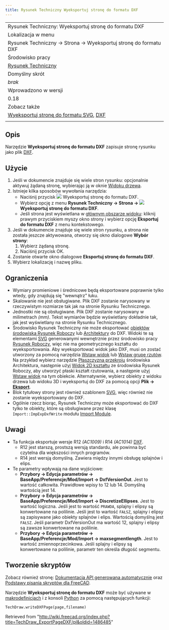 ```yaml
---
title: Rysunek Techniczny Wyeksportuj stronę do formatu DXF
---
```

|  |
| --- |
| Rysunek Techniczny: Wyeksportuj stronę do formatu DXF |
| Lokalizacja w menu |
| Rysunek Techniczny → Strona → Wyeksportuj stronę do formatu DXF |
| Środowisko pracy |
| [Rysunek Techniczny](/TechDraw_Workbench/pl "TechDraw Workbench/pl") |
| Domyślny skrót |
| *brak* |
| Wprowadzono w wersji |
| 0.18 |
| Zobacz także |
| [Wyeksportuj stronę do formatu SVG](/TechDraw_ExportPageSVG/pl "TechDraw ExportPageSVG/pl"), [DXF](/Draft_DXF/pl "Draft DXF/pl") |
|  |

## Opis

Narzędzie **Wyeksportuj stronę do formatu DXF** zapisuje stronę rysunku jako plik [DXF](/DXF/pl "DXF/pl").

## Użycie

1. Jeśli w dokumencie znajduje się wiele stron rysunku: opcjonalnie aktywuj żądaną stronę, wybierając ją w oknie [Widoku drzewa](/Tree_view/pl "Tree view/pl").
2. Istnieje kilka sposobów wywołania narzędzia:
   * Naciśnij przycisk ![](/images/TechDraw_ExportPageDXF.svg) Wyeksportuj stronę do formatu DXF.
   * Wybierz opcję z menu **Rysunek Techniczny → Strona → ![](/images/TechDraw_ExportPageDXF.svg) Wyeksportuj stronę do formatu DXF**.
   * Jeśli strona jest wyświetlana w [głównym obszarze widoku](/Main_view_area/pl "Main view area/pl"): kliknij prawym przyciskiem myszy okno strony i wybierz opcję **Eksportuj do formatu DXF** z menu kontekstowego.
3. Jeśli w dokumencie znajduje się wiele stron rysunku, a strona nie została jeszcze aktywowana, otworzy się okno dialogowe **Wybór strony**:
   1. Wybierz żądaną stronę.
   2. Naciśnij przycisk OK.
4. Zostanie otwarte okno dialogowe **Eksportuj stronę do formatu DXF**.
5. Wybierz lokalizację i nazwę pliku.

## Ograniczenia

* Wymiary promieniowe i średnicowe będą eksportowane poprawnie tylko wtedy, gdy znajdują się "wewnątrz" łuku.
* Skalowanie nie jest obsługiwane. Plik DXF zostanie narysowany w rzeczywistym rozmiarze tak jak na stronie Rysunku Technicznego.
* Jednostki nie są obsługiwane. Plik DXF zostanie narysowany w milimetrach *(mm)*. Tekst wymiarów będzie wyświetlany dokładnie tak, jak jest wyświetlany na stronie Rysunku Technicznego.
* Środowisko Rysunek Techniczny nie może eksportować [obiektów środowiska Rysunek Roboczy](/TechDraw_DraftView/pl "TechDraw DraftView/pl") lub [Architektury](/TechDraw_ArchView/pl "TechDraw ArchView/pl") do DXF. Widoki te są elementami [SVG](/SVG/pl "SVG/pl") generowanymi wewnętrznie przez środowisko pracy [Rysunek Roboczy](/Draft_Workbench/pl "Draft Workbench/pl"), więc nie ma geometrycznego kształtu do wyeksportowania. Aby wyeksportować widok jako DXF, musi on zostać utworzony za pomocą narzędzia [Wstaw widok](/TechDraw_View/pl "TechDraw View/pl") lub [Wstaw grupę rzutów](/TechDraw_ProjectionGroup/pl "TechDraw ProjectionGroup/pl"). Na przykład wybierz narzędzie [Płaszczyzna przekroju](/Arch_SectionPlane/pl "Arch SectionPlane/pl") środowiska Architektura, następnie użyj [Widok 2D kształtu](/Draft_Shape2DView/pl "Draft Shape2DView/pl") ze środowiska Rysunek Roboczy, aby utworzyć płaski kształt rzutowania, a następnie użyj [Wstaw widok](/TechDraw_View/pl "TechDraw View/pl") na tym obiekcie. Alternatywnie, wybierz obiekty z widoku drzewa lub widoku 3D i wyeksportuj do DXF za pomocą opcji **Plik → [Eksport](/Std_Export/pl "Std Export/pl")**.
* Blok tytułowy strony jest również szablonem [SVG](/SVG/pl "SVG/pl"), więc również nie zostanie wyeksportowany do DXF.
* Ogólnie rzecz biorąc, Rysunek Techniczny może eksportować do DXF tylko te obiekty, które są obsługiwane przez klasę `Import::ImpExpDxfWrite` modułu [Import Module](/Draft_DXF/pl "Draft DXF/pl").

## Uwagi

* Ta funkcja eksportuje wersje R12 *(AC1009)* i R14 *(AC1014)* [DXF](/DXF/pl "DXF/pl").
  + R12 jest starszą, prostszą wersją standardu, ale powinna być czytelna dla większości innych programów.
  + R14 jest wersją domyślną. Zawiera między innymi obsługę splajnów i elips.
* Te parametry wpływają na dane wyjściowe:
  + **Przybory → Edycja parametrów → BaseApp/Preferencje/Mod/Import → DxfVersionOut**. Jest to wartość całkowita. Prawidłowe wpisy to 12 lub 14. Domyślną wartością jest 14.
  + **Przybory → Edycja parametrów → BaseApp/Preferencje/Mod/Import → DiscretizeEllipses**. Jest to wartość logiczna. Jeśli jest to wartość `PRAWDA`, splajny i elipsy są konwertowane na polilinie. Jeśli jest to wartość `FAŁSZ`, splajny i elipsy są zapisywane jako obiekty splajnów i elips. Wartością domyślną jest `FAŁSZ`. Jeśli parametr DxfVersionOut ma wartość 12, splajny i elipsy są zawsze konwertowane na polilinie.
  + **Przybory → Edycja parametrów → BaseApp/Preferencje/Mod/Import → maxsegmentlength**. Jest to wartość zmiennoprzecinkowa. Jeśli splajny i elipsy są konwertowane na polilinie, parametr ten określa długość segmentu.

## Tworzenie skryptów

Zobacz również stronę: [Dokumentacja API generowana automatycznie](https://freecad.github.io/SourceDoc/) oraz [Podstawy pisania skryptów dla FreeCAD](/FreeCAD_Scripting_Basics/pl "FreeCAD Scripting Basics/pl").

Narzędzie **Wyeksportuj stronę do formatu DXF** może być używane w [makrodefinicjach](/Macros/pl "Macros/pl") i z konsoli [Python](/Python/pl "Python/pl") za pomocą następujących funkcji:

```
TechDraw.writeDXFPage(page,filename)

```

Retrieved from "<http://wiki.freecad.org/index.php?title=TechDraw_ExportPageDXF/pl&oldid=1486485>"